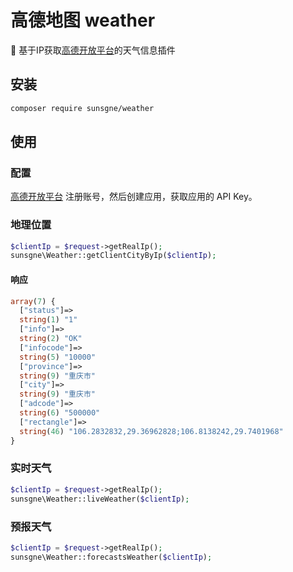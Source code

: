 # 高德地图 weather 

:rainbow: 基于IP获取[高德开放平台](https://lbs.amap.com/dev/id/newuser)的天气信息插件

## 安装

```sh
composer require sunsgne/weather
```

## 使用

### 配置

[高德开放平台](https://lbs.amap.com/dev/id/newuser) 注册账号，然后创建应用，获取应用的 API Key。

### 地理位置
```php
$clientIp = $request->getRealIp();
sunsgne\Weather::getClientCityByIp($clientIp);
```
#### 响应
```php
array(7) {     
  ["status"]=> 
  string(1) "1"
  ["info"]=>   
  string(2) "OK"
  ["infocode"]=>
  string(5) "10000"
  ["province"]=>
  string(9) "重庆市"
  ["city"]=>
  string(9) "重庆市"
  ["adcode"]=>
  string(6) "500000"
  ["rectangle"]=>
  string(46) "106.2832832,29.36962828;106.8138242,29.7401968"
}

```

### 实时天气
```php
$clientIp = $request->getRealIp();
sunsgne\Weather::liveWeather($clientIp);
```

### 预报天气
```php
$clientIp = $request->getRealIp();
sunsgne\Weather::forecastsWeather($clientIp);
```